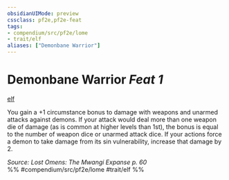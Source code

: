 ```yaml
---
obsidianUIMode: preview
cssclass: pf2e,pf2e-feat
tags:
- compendium/src/pf2e/lome
- trait/elf
aliases: ["Demonbane Warrior"]
---
```

# Demonbane Warrior  *Feat 1*  
[elf](/rules/traits/elf.md)  


You gain a +1 circumstance bonus to damage with weapons and unarmed attacks against demons. If your attack would deal more than one weapon die of damage (as is common at higher levels than 1st), the bonus is equal to the number of weapon dice or unarmed attack dice. If your actions force a demon to take damage from its sin vulnerability, increase that damage by 2.

*Source: Lost Omens: The Mwangi Expanse p. 60*  
%% #compendium/src/pf2e/lome #trait/elf %%